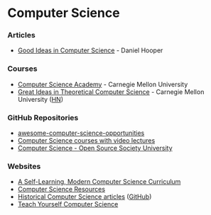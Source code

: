 # Computer Science

### Articles

* [Good Ideas in Computer Science](https://danielchasehooper.com/posts/good-ideas-in-cs/) - Daniel Hooper

### Courses

* [Computer Science Academy](https://academy.cs.cmu.edu) - Carnegie Mellon University
* [Great Ideas in Theoretical Computer Science](https://www.cs.cmu.edu/\~15251/) - Carnegie Mellon University ([HN](https://news.ycombinator.com/item?id=15146905))

### GitHub Repositories

* [awesome-computer-science-opportunities](https://github.com/anu0012/awesome-computer-science-opportunities)
* [Computer Science courses with video lectures](https://github.com/Developer-Y/cs-video-courses)
* [Computer Science - Open Source Society University](https://github.com/ossu/computer-science)

### Websites

* [A Self-Learning, Modern Computer Science Curriculum](https://functionalcs.github.io/curriculum/)
* [Computer Science Resources](https://docs.google.com/spreadsheets/d/1BD8BJJUNaX63m2QmySWMGDp71nx4W4MyyiIBlfMoN3Q/edit#gid=0)
* [Historical Computer Science articles](https://francoatmega.github.io/historical-computer-science-articles/) ([GitHub](https://github.com/francoatmega/historical-computer-science-articles))
* [Teach Yourself Computer Science](https://teachyourselfcs.com/)
